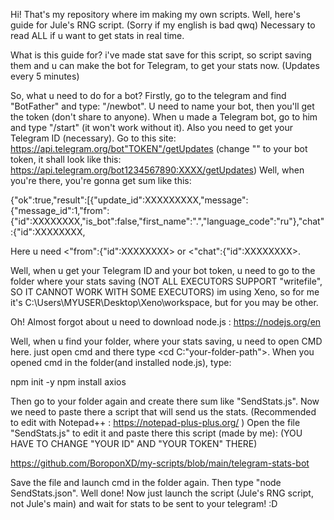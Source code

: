 Hi! That's my repository where im making my own scripts. Well, here's guide for Jule's RNG script. (Sorry if my english is bad qwq)
Necessary to read ALL if u want to get stats in real time.

What is this guide for?
i've made stat save for this script, so script saving them and u can make the bot for Telegram, to get your stats now. (Updates every 5 minutes)

So, what u need to do for a bot?
Firstly, go to the telegram and find "BotFather" and type: "/newbot".
U need to name your bot, then you'll get the token (don't share to anyone).
When u made a Telegram bot, go to him and type "/start" (it won't work without it).
Also you need to get your Telegram ID (necessary). 
Go to this site: https://api.telegram.org/bot"TOKEN"/getUpdates 
(change "<TOKEN>" to your bot token, it shall look like this: 
https://api.telegram.org/bot1234567890:XXXX/getUpdates)
Well, when you're there, you're gonna get sum like this:

{"ok":true,"result":[{"update_id":XXXXXXXXX,"message":{"message_id":1,"from":{"id":XXXXXXXX,"is_bot":false,"first_name":".","language_code":"ru"},"chat":{"id":XXXXXXXX,

Here u need <"from":{"id":XXXXXXXX> or <"chat":{"id":XXXXXXXX>.

Well, when u get your Telegram ID and your bot token,
u need to go to the folder where your stats saving 
(NOT ALL EXECUTORS SUPPORT "writefile", SO IT CANNOT WORK WITH SOME EXECUTORS)
im using Xeno, so for me it's C:\Users\MYUSER\Desktop\Xeno\workspace, but for you may be other.

Oh! Almost forgot about u need to download node.js : https://nodejs.org/en

Well, when u find your folder, where your stats saving, u need to open CMD here.
just open cmd and there type <cd C:"your-folder-path">.
When you opened cmd in the folder(and installed node.js), type:

npm init -y
npm install axios

Then go to your folder again and create there sum like "SendStats.js".
Now we need to paste there a script that will send us the stats. (Recommended to edit with Notepad++ : https://notepad-plus-plus.org/ )
Open the file "SendStats.js" to edit it and paste there this script (made by me):
(YOU HAVE TO CHANGE "YOUR ID" AND "YOUR TOKEN" THERE)

https://github.com/BoroponXD/my-scripts/blob/main/telegram-stats-bot

Save the file and launch cmd in the folder again.
Then type "node SendStats.json".
Well done! Now just launch the script (Jule's RNG script, not Jule's main) 
and wait for stats to be sent to your telegram! :D
